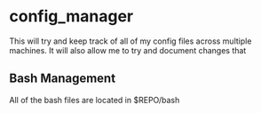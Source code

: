 # config_manager

This will try and keep track of all of my config files across multiple machines.
    It will also allow me to try and document changes that 

## Bash Management
All of the bash files are located in $REPO/bash
